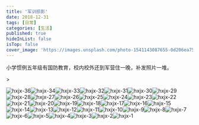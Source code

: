 ```yaml
---
title: '军训掠影'
date: 2018-12-31 
tags: [日常]
categories: [生活]
published: true
hideInList: false
isTop: false
cover_image: 'https://images.unsplash.com/photo-1541143087655-0d206ea75969?ixlib=rb-1.2.1&ixid=MXwxMjA3fDB8MHxwaG90by1wYWdlfHx8fGVufDB8fHw%3D&auto=format&fit=crop&w=2167&q=80'
---
```



小学惯例五年级有国防教育，校内校外还到军营住一晚，补发照片一堆。

<!--more-->>

<photos>![hxjx-36](https://lmm.elizen.me/images/2018/12/hxjx-36.JPG)![hxjx-34](https://lmm.elizen.me/images/2018/12/hxjx-34.JPG)![hxjx-33](https://lmm.elizen.me/images/2018/12/hxjx-33.JPG)![hxjx-32](https://lmm.elizen.me/images/2018/12/hxjx-32.JPG)![hxjx-31](https://lmm.elizen.me/images/2018/12/hxjx-31.JPG)![hxjx-30](https://lmm.elizen.me/images/2018/12/hxjx-30.JPG)![hxjx-29](https://lmm.elizen.me/images/2018/12/hxjx-29.JPG)![hxjx-28](https://lmm.elizen.me/images/2018/12/hxjx-28.JPG)![hxjx-27](https://lmm.elizen.me/images/2018/12/hxjx-27.JPG)![hxjx-26](https://lmm.elizen.me/images/2018/12/hxjx-26.JPG)![hxjx-25](https://lmm.elizen.me/images/2018/12/hxjx-25.JPG)![hxjx-24](https://lmm.elizen.me/images/2018/12/hxjx-24.JPG)![hxjx-23](https://lmm.elizen.me/images/2018/12/hxjx-23.JPG)![hxjx-22](https://lmm.elizen.me/images/2018/12/hxjx-22.JPG)![hxjx-21](https://lmm.elizen.me/images/2018/12/hxjx-21.JPG)![hxjx-20](https://lmm.elizen.me/images/2018/12/hxjx-20.JPG)![hxjx-19](https://lmm.elizen.me/images/2018/12/hxjx-19.JPG)![hxjx-18](https://lmm.elizen.me/images/2018/12/hxjx-18.JPG)![hxjx-17](https://lmm.elizen.me/images/2018/12/hxjx-17.JPG)![hxjx-16](https://lmm.elizen.me/images/2018/12/hxjx-16.JPG)![hxjx-15](https://lmm.elizen.me/images/2018/12/hxjx-15.JPG)![hxjx-14](https://lmm.elizen.me/images/2018/12/hxjx-14.JPG)![hxjx-13](https://lmm.elizen.me/images/2018/12/hxjx-13.JPG)![hxjx-12](https://lmm.elizen.me/images/2018/12/hxjx-12.JPG)![hxjx-11](https://lmm.elizen.me/images/2018/12/hxjx-11.JPG)![hxjx-10](https://lmm.elizen.me/images/2018/12/hxjx-10.JPG)![hxjx-9](https://lmm.elizen.me/images/2018/12/hxjx-9.JPG)![hxjx-8](https://lmm.elizen.me/images/2018/12/hxjx-8.JPG)![hxjx-7](https://lmm.elizen.me/images/2018/12/hxjx-7.JPG)![hxjx-6](https://lmm.elizen.me/images/2018/12/hxjx-6.JPG)![hxjx-5](https://lmm.elizen.me/images/2018/12/hxjx-5.JPG)![hxjx-4](https://lmm.elizen.me/images/2018/12/hxjx-4.JPG)![hxjx-3](https://lmm.elizen.me/images/2018/12/hxjx-3.JPG)![hxjx-2](https://lmm.elizen.me/images/2018/12/hxjx-2.JPG)![hxjx-1](https://lmm.elizen.me/images/2018/12/hxjx-1.JPG)</photos>